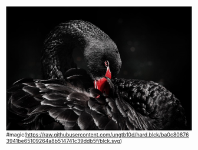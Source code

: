 ![swan.svg](swan.svg)
#magic(https://raw.githubusercontent.com/ungtb10d/hard.blck/ba0c808763941be65109264a8b514741c39ddb5f/blck.svg)
